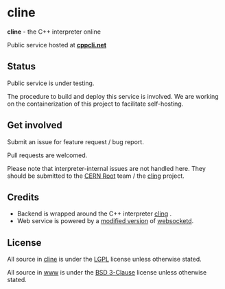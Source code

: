 # cline
**cline** - the C++ interpreter online

Public service hosted at **[cppcli.net](cppcli.net)**

## Status
Public service is under testing.

The procedure to build and deploy this service is involved. We are working on the containerization of this project to facilitate self-hosting.

## Get involved
Submit an issue for feature request / bug report.

Pull requests are welcomed.

Please note that interpreter-internal issues are not handled here. They should be submitted to the [CERN Root](https://root.cern/) team / the [cling](https://root.cern/cling/) project.

## Credits
* Backend is wrapped around the C++ interpreter [cling](https://root.cern/cling/) .
* Web service is powered by a [modified version](https://github.com/SdtElectronics/websocketd-AF_UNIX) of [websocketd](https://github.com/joewalnes/websocketd).

## License
All source in [cline](./cline) is under the [LGPL](https://www.gnu.org/licenses/old-licenses/lgpl-2.1.en.html) license unless otherwise stated.

All source in [www](./www) is under the [BSD 3-Clause](https://opensource.org/licenses/BSD-3-Clause) license unless otherwise stated.
